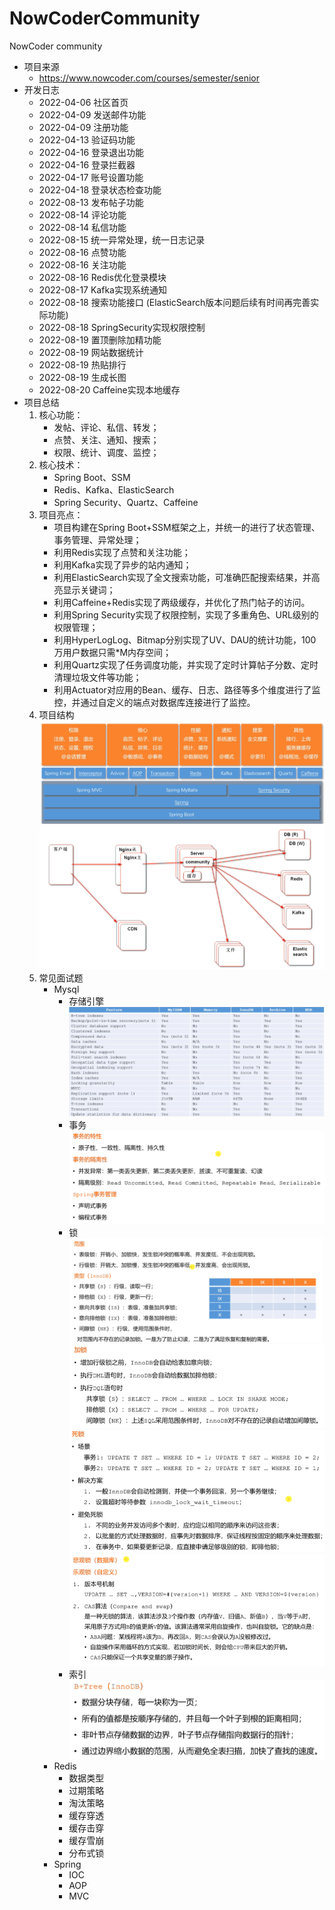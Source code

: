 # NowCoderCommunity
NowCoder community
- 项目来源
  - https://www.nowcoder.com/courses/semester/senior
- 开发日志
  - 2022-04-06 社区首页
  - 2022-04-09 发送邮件功能
  - 2022-04-09 注册功能
  - 2022-04-13 验证码功能
  - 2022-04-16 登录退出功能
  - 2022-04-16 登录拦截器
  - 2022-04-17 账号设置功能
  - 2022-04-18 登录状态检查功能
  - 2022-08-13 发布帖子功能
  - 2022-08-14 评论功能
  - 2022-08-14 私信功能
  - 2022-08-15 统一异常处理，统一日志记录
  - 2022-08-16 点赞功能
  - 2022-08-16 关注功能
  - 2022-08-16 Redis优化登录模块
  - 2022-08-17 Kafka实现系统通知
  - 2022-08-18 搜索功能接口 (ElasticSearch版本问题后续有时间再完善实际功能)
  - 2022-08-18 SpringSecurity实现权限控制
  - 2022-08-19 置顶删除加精功能
  - 2022-08-19 网站数据统计
  - 2022-08-19 热贴排行
  - 2022-08-19 生成长图
  - 2022-08-20 Caffeine实现本地缓存
- 项目总结
  1. 核心功能：
     - 发帖、评论、私信、转发；
     - 点赞、关注、通知、搜索；
     - 权限、统计、调度、监控；
  2. 核心技术：
     - Spring Boot、SSM
     - Redis、Kafka、ElasticSearch
     - Spring Security、Quartz、Caffeine
  3. 项目亮点：
     - 项目构建在Spring Boot+SSM框架之上，并统一的进行了状态管理、事务管理、异常处理；
     - 利用Redis实现了点赞和关注功能；
     - 利用Kafka实现了异步的站内通知；
     - 利用ElasticSearch实现了全文搜索功能，可准确匹配搜索结果，并高亮显示关键词；
     - 利用Caffeine+Redis实现了两级缓存，并优化了热门帖子的访问。
     - 利用Spring Security实现了权限控制，实现了多重角色、URL级别的权限管理；
     - 利用HyperLogLog、Bitmap分别实现了UV、DAU的统计功能，100万用户数据只需*M内存空间；
     - 利用Quartz实现了任务调度功能，并实现了定时计算帖子分数、定时清理垃圾文件等功能；
     - 利用Actuator对应用的Bean、缓存、日志、路径等多个维度进行了监控，并通过自定义的端点对数据库连接进行了监控。
  4. 项目结构
       ![](rmResources/1.png)
       ![](rmResources/2.png)
  5. 常见面试题
     - Mysql
       - 存储引擎
       ![](rmResources/3.png)
       - 事务
       ![](rmResources/img.png)
       - 锁
       ![](rmResources/img_1.png)
       ![](rmResources/img_2.png)
       ![](rmResources/img_3.png)
       ![](rmResources/img_4.png)
       - 索引
       ![](rmResources/img_5.png)
     - Redis
       - 数据类型
       - 过期策略
       - 淘汰策略
       - 缓存穿透
       - 缓存击穿
       - 缓存雪崩
       - 分布式锁
     - Spring
       - IOC
       - AOP
       - MVC
